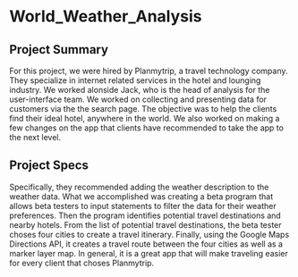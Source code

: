 # World_Weather_Analysis

## Project Summary
For this project, we were hired by Planmytrip, a travel technology company. They specialize in internet related services in the hotel and lounging industry. We worked alonside Jack, who is the head of analysis for the user-interface team. We worked on collecting and presenting data for customers via the the search page. The objective was to help the clients find their ideal hotel, anywhere in the world. We also worked on making a few changes on the app that clients have  recommended to take the app to the next level. 

## Project Specs
Specifically, they recommended adding the weather description to the weather data. What we accomplished was creating a beta program that allows beta testers to input statements to filter the data for their weather preferences. Then the program identifies potential travel destinations and nearby hotels. From the list of potential travel destinations, the beta tester choses four cities to create a travel itinerary. Finally, using the Google Maps Directions API, it creates a travel route between the four cities as well as a marker layer map. In general, it is a great app that will make traveling easier for every client that choses Planmytrip. 

